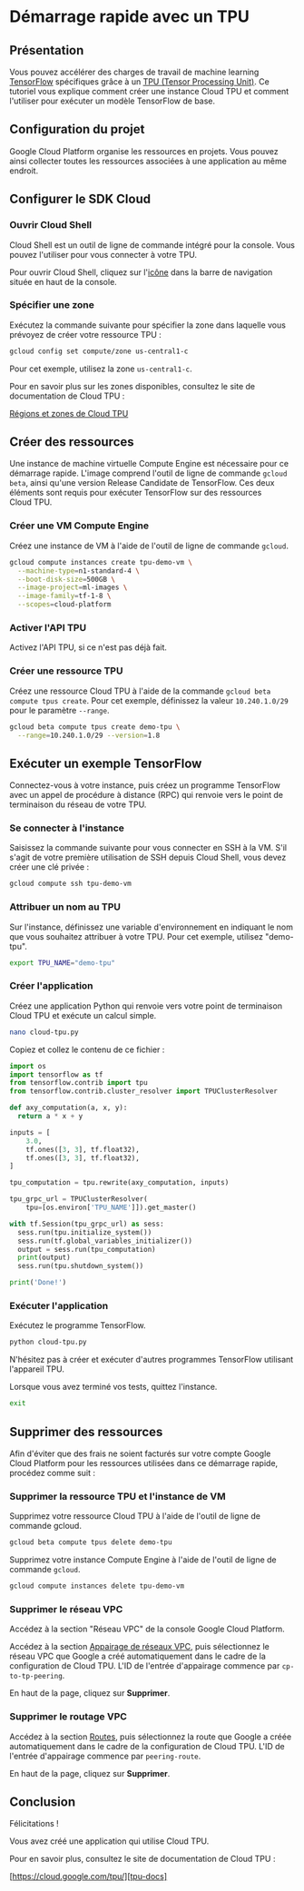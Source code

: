 # Démarrage rapide avec un TPU

<walkthrough-tutorial-url url="https://cloud.google.com/tpu/docs/quickstart"></walkthrough-tutorial-url>

## Présentation

Vous pouvez accélérer des charges de travail de machine learning [TensorFlow][tensor-flow] spécifiques grâce à un [TPU (Tensor Processing Unit)][tpu-docs]. Ce tutoriel vous explique comment créer une instance Cloud TPU et comment l'utiliser pour exécuter un modèle TensorFlow de base.

## Configuration du projet

Google Cloud Platform organise les ressources en projets. Vous pouvez ainsi collecter toutes les ressources associées à une application au même endroit.

<walkthrough-project-billing-setup></walkthrough-project-billing-setup>

## Configurer le SDK Cloud

### Ouvrir Cloud Shell

Cloud Shell est un outil de ligne de commande intégré pour la console. Vous pouvez l'utiliser pour vous connecter à votre TPU.

Pour ouvrir Cloud Shell, cliquez sur l'<walkthrough-cloud-shell-icon></walkthrough-cloud-shell-icon>[icône][spotlight-open-devshell] dans la barre de navigation située en haut de la console.

### Spécifier une zone

Exécutez la commande suivante pour spécifier la zone dans laquelle vous prévoyez de créer votre ressource TPU :

```bash
gcloud config set compute/zone us-central1-c
```

Pour cet exemple, utilisez la zone `us-central1-c`.

Pour en savoir plus sur les zones disponibles, consultez le site de documentation de Cloud TPU :

[Régions et zones de Cloud TPU][tpu-regions]

## Créer des ressources

Une instance de machine virtuelle Compute Engine est nécessaire pour ce démarrage rapide. L'image comprend l'outil de ligne de commande `gcloud beta`, ainsi qu'une version Release Candidate de TensorFlow. Ces deux éléments sont requis pour exécuter TensorFlow sur des ressources Cloud TPU.

### Créer une VM Compute Engine

Créez une instance de VM à l'aide de l'outil de ligne de commande `gcloud`.

```bash
gcloud compute instances create tpu-demo-vm \
  --machine-type=n1-standard-4 \
  --boot-disk-size=500GB \
  --image-project=ml-images \
  --image-family=tf-1-8 \
  --scopes=cloud-platform
```

### Activer l'API TPU

Activez l'API TPU, si ce n'est pas déjà fait.

<walkthrough-enable-apis apis="tpu.googleapis.com"></walkthrough-enable-apis>

### Créer une ressource TPU

Créez une ressource Cloud TPU à l'aide de la commande `gcloud beta compute tpus create`. Pour cet exemple, définissez la valeur `10.240.1.0/29` pour le paramètre `--range`.

```bash
gcloud beta compute tpus create demo-tpu \
  --range=10.240.1.0/29 --version=1.8
```

## Exécuter un exemple TensorFlow

Connectez-vous à votre instance, puis créez un programme TensorFlow avec un appel de procédure à distance (RPC) qui renvoie vers le point de terminaison du réseau de votre TPU.

### Se connecter à l'instance

Saisissez la commande suivante pour vous connecter en SSH à la VM. S'il s'agit de votre première utilisation de SSH depuis Cloud Shell, vous devez créer une clé privée :

```bash
gcloud compute ssh tpu-demo-vm
```

### Attribuer un nom au TPU

Sur l'instance, définissez une variable d'environnement en indiquant le nom que vous souhaitez attribuer à votre TPU. Pour cet exemple, utilisez "demo-tpu".

```bash
export TPU_NAME="demo-tpu"
```

### Créer l'application

Créez une application Python qui renvoie vers votre point de terminaison Cloud TPU et exécute un calcul simple.

```bash
nano cloud-tpu.py
```

Copiez et collez le contenu de ce fichier :

```python
import os
import tensorflow as tf
from tensorflow.contrib import tpu
from tensorflow.contrib.cluster_resolver import TPUClusterResolver

def axy_computation(a, x, y):
  return a * x + y

inputs = [
    3.0,
    tf.ones([3, 3], tf.float32),
    tf.ones([3, 3], tf.float32),
]

tpu_computation = tpu.rewrite(axy_computation, inputs)

tpu_grpc_url = TPUClusterResolver(
    tpu=[os.environ['TPU_NAME']]).get_master()

with tf.Session(tpu_grpc_url) as sess:
  sess.run(tpu.initialize_system())
  sess.run(tf.global_variables_initializer())
  output = sess.run(tpu_computation)
  print(output)
  sess.run(tpu.shutdown_system())

print('Done!')
```

### Exécuter l'application

Exécutez le programme TensorFlow.

```bash
python cloud-tpu.py
```

N'hésitez pas à créer et exécuter d'autres programmes TensorFlow utilisant l'appareil TPU.

Lorsque vous avez terminé vos tests, quittez l'instance.

```bash
exit
```

## Supprimer des ressources

Afin d'éviter que des frais ne soient facturés sur votre compte Google Cloud Platform pour les ressources utilisées dans ce démarrage rapide, procédez comme suit :

### Supprimer la ressource TPU et l'instance de VM

Supprimez votre ressource Cloud TPU à l'aide de l'outil de ligne de commande gcloud.

```bash
gcloud beta compute tpus delete demo-tpu
```

Supprimez votre instance Compute Engine à l'aide de l'outil de ligne de commande `gcloud`.

```bash
gcloud compute instances delete tpu-demo-vm
```

### Supprimer le réseau VPC

Accédez à la section "Réseau VPC" de la console Google Cloud Platform.

<walkthrough-menu-navigation sectionid="VIRTUAL_NETWORK_SECTION"></walkthrough-menu-navigation>

Accédez à la section [Appairage de réseaux VPC][spotlight-network-peering], puis sélectionnez le réseau VPC que Google a créé automatiquement dans le cadre de la configuration de Cloud TPU. L'ID de l'entrée d'appairage commence par `cp-to-tp-peering`.

En haut de la page, cliquez sur **Supprimer**.

### Supprimer le routage VPC

Accédez à la section [Routes][spotlight-routes-list], puis sélectionnez la route que Google a créée automatiquement dans le cadre de la configuration de Cloud TPU. L'ID de l'entrée d'appairage commence par `peering-route`.

En haut de la page, cliquez sur **Supprimer**.

## Conclusion

<walkthrough-conclusion-trophy></walkthrough-conclusion-trophy>

Félicitations !

Vous avez créé une application qui utilise Cloud TPU.

Pour en savoir plus, consultez le site de documentation de Cloud TPU :

[https://cloud.google.com/tpu/][tpu-docs]

[request-tpu-quota]: https://services.google.com/fb/forms/cloud-tpu-beta-request/
[spotlight-network-peering]: walkthrough://spotlight-pointer?cssSelector=#cfctest-section-nav-item-peering_list
[spotlight-open-devshell]: walkthrough://spotlight-pointer?spotlightId=devshell-activate-button
[spotlight-routes-list]: walkthrough://spotlight-pointer?cssSelector=#cfctest-section-nav-item-routes_list
[tensor-flow]: https://www.tensorflow.org/
[tpu-docs]: https://cloud.google.com/tpu/docs/
[tpu-regions]: https://cloud.google.com/tpu/docs/regions
